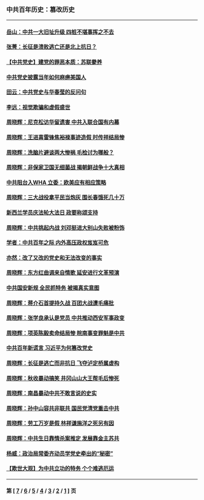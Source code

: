 ### 中共百年历史：篡改历史
---
#### [岳山：中共一大旧址升级 四桩不堪事挥之不去](../../pages/nf1176115/n13021697.md?06160430) 
#### [张菁：长征是溃败逃亡还是北上抗日？](../../pages/nf1176115/n13020585.md?06160430) 
#### [【中共党史】建党的罪恶本质：苏联豢养](../../pages/nf1176115/n13011888.md?06160430) 
#### [中共党史披露当年如何麻痹美国人](../../pages/nf1176115/n12966400.md?06160430) 
#### [田云：中共党史与华春莹的反问句](../../pages/nf1176115/n12765178.md?06160430) 
#### [李远：视觉欺骗和虚假盛世](../../pages/nf1176115/n12993376.md?06160430) 
#### [周晓辉：尼克松访华留遗害 中共入联合国有内幕](../../pages/nf1176115/n12991422.md?06160430) 
#### [周晓辉：王进喜雷锋焦裕禄事迹造假 时传祥结局惨](../../pages/nf1176115/n12985497.md?06160430) 
#### [周晓辉：洗脑片避谈两大惨祸 毛检讨为哪般？](../../pages/nf1176115/n12971285.md?06160430) 
#### [周晓辉：非保家卫国无细菌战 揭朝鲜战争十大真相](../../pages/nf1176115/n12954161.md?06160430) 
#### [中共阻台入WHA 立委：欧美应有相应策略](../../pages/nf1176115/n12939343.md?06160430) 
#### [周晓辉：三大战役拿平民当炮灰 围长春饿死几十万](../../pages/nf1176115/n12934921.md?06160430) 
#### [新西兰学员庆法轮大法日 政要称颂支持](../../pages/nf1176115/n12932715.md?06160430) 
#### [周晓辉：中共挑起内战 刘邓挺进大别山失败被粉饰](../../pages/nf1176115/n12929004.md?06160430) 
#### [学者：中共百年之际 内外高压政权岌岌可危](../../pages/nf1176115/n12925426.md?06160430) 
#### [亦然：改了又改的党史和无法改变的事实](../../pages/nf1176115/n12919443.md?06160430) 
#### [周晓辉：东方红曲调来自情歌 延安进行文革预演](../../pages/nf1176115/n12914429.md?06160430) 
#### [中共国安新规 全民抓特务 被揭真实意图](../../pages/nf1176115/n12911615.md?06160430) 
#### [周晓辉：蒋介石首提持久战 百团大战遭毛痛批](../../pages/nf1176115/n12909231.md?06160430) 
#### [周晓辉：张学良承认是党员 中共推动西安军事政变](../../pages/nf1176115/n12903066.md?06160430) 
#### [周晓辉：项英陈毅卖命结局惨 皖南事变罪魁是中共](../../pages/nf1176115/n12898534.md?06160430) 
#### [中共百年新谎言 习近平为何篡改党史](../../pages/nf1176115/n12895950.md?06160430) 
#### [周晓辉：长征是逃亡而非抗日 飞夺泸定桥属虚构](../../pages/nf1176115/n12893665.md?06160430) 
#### [周晓辉：秋收暴动搞笑 井冈山山大王帮毛后惨死](../../pages/nf1176115/n12875008.md?06160430) 
#### [周晓辉：南昌暴动中共不敢言说的史实](../../pages/nf1176115/n12872653.md?06160430) 
#### [周晓辉：孙中山容共非联共 国民党清党重击中共](../../pages/nf1176115/n12867724.md?06160430) 
#### [周晓辉：劳工万岁是假 林祥谦施洋之死另有因](../../pages/nf1176115/n12864511.md?06160430) 
#### [周晓辉：中共生日靠情杀案推定 发展靠金主苏共](../../pages/nf1176115/n12859637.md?06160430) 
#### [杨威：政治局常委齐动员学党史牵出的“秘密”](../../pages/nf1176115/n12764642.md?06160430) 
#### [【欺世大观】为中共立功的特务 个个难逃厄运](../../pages/nf1176115/n12552518.md?06160430) 

---
#### 第 [ [7](./7.md?06160430) / [6](./6.md?06160430) / [5](./5.md?06160430) / [4](./4.md?06160430) / [3](./3.md?06160430) / [2](./2.md?06160430) / [1](./1.md?06160430) ] 页
